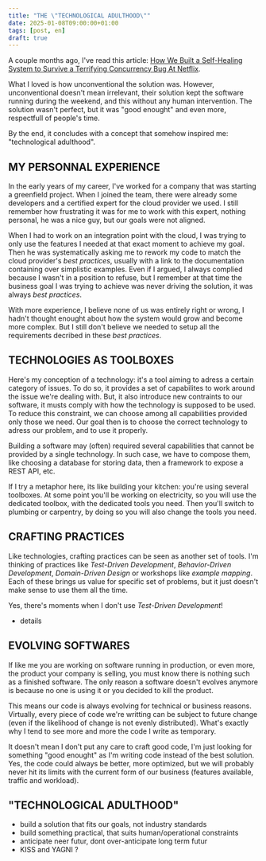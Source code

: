 ```yaml
---
title: "THE \"TECHNOLOGICAL ADULTHOOD\""
date: 2025-01-08T09:00:00+01:00
tags: [post, en]
draft: true
---
```


A couple months ago, I've read this article: [How We Built a Self-Healing System to Survive a Terrifying Concurrency Bug At Netflix](https://pushtoprod.substack.com/p/netflix-terrifying-concurrency-bug).

What I loved is how unconventional the solution was. However, unconventional doesn't mean irrelevant, their solution kept the software running during the weekend, and this without any human intervention. The solution wasn't perfect, but it was "good enought" and even more, respectfull of people's time.

By the end, it concludes with a concept that somehow inspired me: "technological adulthood".

## MY PERSONNAL EXPERIENCE

In the early years of my career, I've worked for a company that was starting a greenfield project. When I joined the team, there were already some developers and a certified expert for the cloud provider we used. I still remember how frustrating it was for me to work with this expert, nothing personal, he was a nice guy, but our goals were not aligned.  

When I had to work on an integration point with the cloud, I was trying to only use the features I needed at that exact moment to achieve my goal. Then he was systematically asking me to rework my code to match the cloud provider's _best practices_, usually with a link to the documentation containing over simplistic examples. Even if I argued, I always complied because I wasn't in a position to refuse, but I remember at that time the business goal I was trying to achieve was never driving the solution, it was always _best practices_.  

With more experience, I believe none of us was entirely right or wrong, I hadn't thought enought about how the system would grow and become more complex. But I still don't believe we needed to setup all the requirements decribed in these _best practices_.  

## TECHNOLOGIES AS TOOLBOXES

Here's my conception of a technology: it's a tool aiming to adress a certain category of issues. To do so, it provides a set of capabilites to work around the issue we're dealing with. But, it also introduce new contraints to our software, it musts comply with how the technology is supposed to be used. To reduce this constraint, we can choose among all capabilities provided only those we need. Our goal then is to choose the correct technology to adress our problem, and to use it properly.  

Building a software may (often) required several capabilities that cannot be provided by a single technology. In such case, we have to compose them, like choosing a database for storing data, then a framework to expose a REST API, etc.  

If I try a metaphor here, its like building your kitchen: you're using several toolboxes. At some point you'll be working on electricity, so you will use the dedicated toolbox, with the dedicated tools you need. Then you'll switch to plumbing or carpentry, by doing so you will also change the tools you need.  

## CRAFTING PRACTICES

Like technologies, crafting practices can be seen as another set of tools. I'm thinking of practices like _Test-Driven Development_, _Behavior-Driven Development_, _Domain-Driven Design_ or workshops like _example mapping_. Each of these brings us value for specific set of problems, but it just doesn't make sense to use them all the time.  

Yes, there's moments when I don't use _Test-Driven Development_! 

  - details

## EVOLVING SOFTWARES

If like me you are working on software running in production, or even more, the product your company is selling, you must know there is nothing such as a finished software. The only reason a software doesn't evolves anymore is because no one is using it or you decided to kill the product.

This means our code is always evolving for technical or business reasons. Virtually, every piece of code we're writting can be subject to future change (even if the likelihood of change is not evenly distributed). What's exactly why I tend to see more and more the code I write as temporary.  

It doesn't mean I don't put any care to craft good code, I'm just looking for something "good enought" as I'm writing code instead of the best solution. Yes, the code could always be better, more optimized, but we will probably never hit its limits with the current form of our business (features available, traffic and workload).  

## "TECHNOLOGICAL ADULTHOOD"

  - build a solution that fits our goals, not industry standards
  - build something practical, that suits human/operational constraints
  - anticipate neer futur, dont over-anticipate long term futur
  - KISS and YAGNI ?
